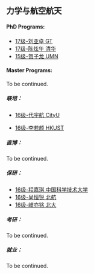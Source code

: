 ## 力学与航空航天

#### PhD Programs:

-   [17级-刘亚卓 GT](grad-application/mechanics-and-aerospace-engineering/[US]-17-liuyazhuo.md)
-   [17级-陈炫午 清华](grad-application/mechanics-and-aerospace-engineering/[CN]-17-chenxuanwu.md)
-   [15级-贺子龙 UMN](grad-application/mechanics-and-aerospace-engineering/[US]-15-hezilong.md)

#### Master Programs:

To be continued.

##### 联培：

* [16级-代宇航 CityU](grad-application/mechanics-and-aerospace-engineering/[CN]-16-daiyuhang.md)

* [16级-李若颜 HKUST](grad-application/mechanics-and-aerospace-engineering/[CN]-16-liruoyan.md)

##### 直博：

To be continued.

##### 保研：
* [16级-程嘉琪 中国科学技术大学](grad-application/mechanics-and-aerospace-engineering/[CN]-16-chengjiaqi.md)
* [16级-尚恒锐 北航](grad-application/mechanics-and-aerospace-engineering/[CN]-16-shannghengrui.md)
* [16级-岐亦铭 北大](grad-application/mechanics-and-aerospace-engineering/[CN]-16-qiyiming.md)

##### 考研：

To be continued.

##### 就业：

To be continued.
